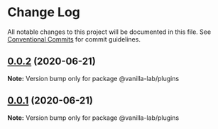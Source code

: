 # Change Log

All notable changes to this project will be documented in this file.
See [Conventional Commits](https://conventionalcommits.org) for commit guidelines.

## [0.0.2](https://github.com/vanilla-wm/vanilla-plugins/compare/v0.0.4...v0.0.2) (2020-06-21)

**Note:** Version bump only for package @vanilla-lab/plugins





## [0.0.1](https://github.com/vanilla-wm/vanilla-plugins/compare/v0.0.4...v0.0.1) (2020-06-21)

**Note:** Version bump only for package @vanilla-lab/plugins
